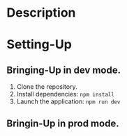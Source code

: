 # Description

# Setting-Up

## Bringing-Up in dev mode.

1. Clone the repository.
2. Install dependencies: ```npm install```
3. Launch the application: ```npm run dev```

## Bringin-Up in prod mode. 
